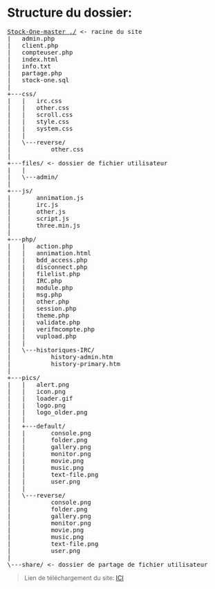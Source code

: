 # Structure du dossier:

<pre>
<a href="../../Stock-One">Stock-One-master ./</a> <- racine du site
|   admin.php
|   client.php
|   compteuser.php
|   index.html
|   info.txt
|   partage.php
|   stock-one.sql
|   
+---css/
|   |   irc.css
|   |   other.css
|   |   scroll.css
|   |   style.css
|   |   system.css
|   |   
|   \---reverse/
|           other.css
|           
+---files/ <- dossier de fichier utilisateur
|   |
|   \---admin/
|          
+---js/
|       annimation.js
|       irc.js
|       other.js
|       script.js
|       three.min.js
|       
+---php/
|   |   action.php
|   |   annimation.html
|   |   bdd_access.php
|   |   disconnect.php
|   |   filelist.php
|   |   IRC.php
|   |   module.php
|   |   msg.php
|   |   other.php
|   |   session.php
|   |   theme.php
|   |   validate.php
|   |   verifmcompte.php
|   |   vupload.php
|   |
|   \---historiques-IRC/
|           history-admin.htm
|           history-primary.htm
|           
+---pics/
|   |   alert.png
|   |   icon.png
|   |   loader.gif
|   |   logo.png
|   |   logo_older.png
|   |   
|   +---default/
|   |       console.png
|   |       folder.png
|   |       gallery.png
|   |       monitor.png
|   |       movie.png
|   |       music.png
|   |       text-file.png
|   |       user.png
|   |       
|   \---reverse/
|           console.png
|           folder.png
|           gallery.png
|           monitor.png
|           movie.png
|           music.png
|           text-file.png
|           user.png
|           
\---share/ <- dossier de partage de fichier utilisateur
</pre>

> Lien de téléchargement du site: <a href="https://mega.nz/#!jtMjmIDY!cBOa-y_NcOCULn4ysdr9vbsagklj7_KmhjHiIcinE_k" target="_blank">ICI</a>
